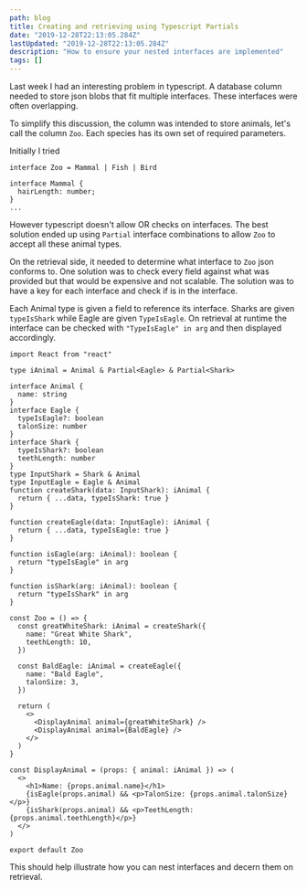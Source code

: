 ```yaml
---
path: blog
title: Creating and retrieving using Typescript Partials
date: "2019-12-28T22:13:05.284Z"
lastUpdated: "2019-12-28T22:13:05.284Z"
description: "How to ensure your nested interfaces are implemented"
tags: []
---
```


Last week I had an interesting problem in typescript. A database column needed to store json blobs that fit multiple interfaces. These interfaces were often overlapping.

To simplify this discussion, the column was intended to store animals, let's call the column `Zoo`. Each species has its own set of required parameters.

Initially I tried

```
interface Zoo = Mammal | Fish | Bird

interface Mammal {
  hairLength: number;
}
...
```

However typescript doesn't allow OR checks on interfaces. The best solution ended up using `Partial` interface combinations to allow `Zoo` to accept all these animal types.

On the retrieval side, it needed to determine what interface to `Zoo` json conforms to. One solution was to check every field against what was provided but that would be expensive and not scalable. The solution was to have a key for each interface and check if is in the interface.

Each Animal type is given a field to reference its interface. Sharks are given `typeIsShark` while Eagle are given `TypeIsEagle`. On retrieval at runtime the interface can be checked with `"TypeIsEagle" in arg` and then displayed accordingly.

```
import React from "react"

type iAnimal = Animal & Partial<Eagle> & Partial<Shark>

interface Animal {
  name: string
}
interface Eagle {
  typeIsEagle?: boolean
  talonSize: number
}
interface Shark {
  typeIsShark?: boolean
  teethLength: number
}
type InputShark = Shark & Animal
type InputEagle = Eagle & Animal
function createShark(data: InputShark): iAnimal {
  return { ...data, typeIsShark: true }
}

function createEagle(data: InputEagle): iAnimal {
  return { ...data, typeIsEagle: true }
}

function isEagle(arg: iAnimal): boolean {
  return "typeIsEagle" in arg
}

function isShark(arg: iAnimal): boolean {
  return "typeIsShark" in arg
}

const Zoo = () => {
  const greatWhiteShark: iAnimal = createShark({
    name: "Great White Shark",
    teethLength: 10,
  })

  const BaldEagle: iAnimal = createEagle({
    name: "Bald Eagle",
    talonSize: 3,
  })

  return (
    <>
      <DisplayAnimal animal={greatWhiteShark} />
      <DisplayAnimal animal={BaldEagle} />
    </>
  )
}

const DisplayAnimal = (props: { animal: iAnimal }) => (
  <>
    <h1>Name: {props.animal.name}</h1>
    {isEagle(props.animal) && <p>TalonSize: {props.animal.talonSize}</p>}
    {isShark(props.animal) && <p>TeethLength: {props.animal.teethLength}</p>}
  </>
)

export default Zoo
```

This should help illustrate how you can nest interfaces and decern them on retrieval.
